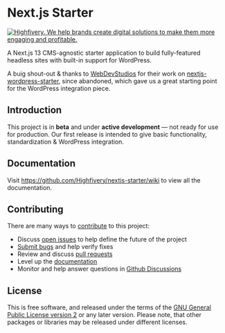 # Next.js Starter

[![Highfivery. We help brands create digital solutions to make them more engaging and profitable.](https://dashboard.highfivery.com/wp-content/uploads/2022/11/banner.webp)](https://www.highfivery.com/contact)

A Next.js 13 CMS-agnostic starter application to build fully-featured headless sites with built-in support for WordPress.

A buig shout-out & thanks to [WebDevStudios](https://github.com/WebDevStudios) for their work on [nextjs-wordpress-starter](https://github.com/WebDevStudios/nextjs-wordpress-starter), since abandoned, which gave us a great starting point for the WordPress integration piece.

## Introduction

This project is in **beta** and under **active development** &mdash; not ready for use for production. Our first release is intended to give basic functionality, standardization & WordPress integration.

## Documentation

Visit https://github.com/Highfivery/nextjs-starter/wiki to view all the documentation.

## Contributing

There are many ways to [contribute](https://github.com/Highfivery/nextjs-starter/blob/main/CONTRIBUTING.md) to this project:

* Discuss [open issues](https://github.com/Highfivery/nextjs-starter/blob/main/issues) to help define the future of the project
* [Submit bugs](https://github.com/Highfivery/nextjs-starter/issues) and help verify fixes
* Review and discuss [pull requests](https://github.com/Highfivery/nextjs-starter/pulls)
* Level up the [documentation](https://github.com/Highfivery/nextjs-starter/wiki)
* Monitor and help answer questions in [Github Discussions](https://github.com/Highfivery/nextjs-starter/discussions)

## License

This is free software, and released under the terms of the [GNU General Public License version 2](https://github.com/Highfivery/nextjs-starter/blob/main/LICENSE.md) or any later version. Please note, that other packages or libraries may be released under different licenses.
